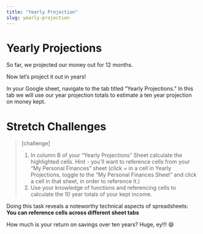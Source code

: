 ```yaml
---
title: "Yearly Projection"
slug: yearly-projection
---
```


# Yearly Projections

So far, we projected our money out for 12 months.

Now let’s project it out in years!

In your Google sheet, navigate to the tab titled “Yearly Projections.” In this tab we will use our year projection totals to estimate a ten year projection on money kept.

# Stretch Challenges

>[challenge]
>
> 1. In column B of your “Yearly Projections” Sheet calculate the highlighted cells. Hint - you’ll want to reference cells from your “My Personal Finances” sheet (click = in a cell in Yearly Projections, toggle to the “My Personal Finances Sheet” and click a cell in that sheet, in order to reference it.)
> 1. Use your knowledge of functions and referencing cells to calculate the 10 year totals of your kept income.

Doing this task reveals a noteworthy technical aspects of spreadsheets:
**You can reference cells across different sheet tabs**

How much is your return on savings over ten years? Huge, ey!!! 😄

